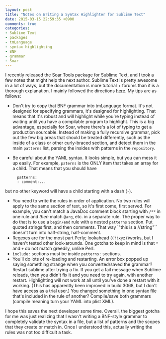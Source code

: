 ```yaml
---
layout: post
title: "Notes on Writing a Syntax Highlighter for Sublime Text"
date: 2015-03-15 22:59:35 +0900
comments: true
categories: 
- Sublime Text
- packages
- tmLanguage
- syntax highlighting
- BNF
- grammar
- Soar
---
```

I recently released the [Soar Tools](http://garfieldnate.github.io/Sublime-Soar-Tools/) package for Sublime Text, and I took a few notes that might help the next author. Sublime Text is pretty awesome in a lot of ways, but the documentation is more tutorial + forums than it is a thorough explanation. I mainly followed the directions [here](http://sublime-text-unofficial-documentation.readthedocs.org/en/latest/extensibility/syntaxdefs.html). My tips are as follows:

* Don't try to copy that BNF grammar into tmLanguage format. It's not designed for specifying grammars, it's designed for highlighting. That means that it's robust and will highlight while you're typing instead of waiting until you have a compilable program to highlight. This is a big advantage, especially for Soar, where there's a lot of typing to get a production sourcable. Instead of making a fully recursive grammar, pick out the few big areas that should be treated differently, such as the inside of a class or other curly-braced section, and detect them in the main `patterns` list, parsing the insides with patterns in the `repository`.
* Be careful about the YAML syntax. It looks simple, but you can mess it up easily. For example, `paterns` is the ONLY item that takes an array for a child. That means that you should have
    
        patterns:
        - comment:...
but no other keyword will have a child starting with a dash (`-`).

* You need to write the rules in order of application. No two rules will apply to the same section of text, so it's first come, first served. For example, you can't match a JavaDoc comment block starting with `/**` in one rule and *then* match `@arg`, etc. in a separate rule. The proper way to do that is to use a `begin/end` rule with a nested `patterns` section. Put quoted strings first, and then comments. That way `"this is a //string"`` doesn't turn into half-string, half-comment.
* Regexes are for the most part Perly; lookahead (`(?!xyz)`)works, but I haven't tested other look-arounds. One gotcha to keep in mind is that `*` and `+` do not match greedily, unlike Perl.  
* `include:` sections must be inside `patterns:` sections.
* You'll do lots of re-loading and restarting. An error box popped up saying something strange when you converted/saved the grammar? Restart sublime after trying a fix. If you get a fail message when Sublime reloads, then you didn't fix it and you need to try again, with another restart. Highlighting will not work at all until you've done a restart with it working. (This has apparently been improved in build 3068, but I don't have access as a trial user.) You changed something in one syntax file that's included in the rule of another? Compile/save both grammars (compile meaning turn your YAML into plist XML).

I hope this saves the next developer some time. Overall, the biggest gotcha for me was just realizing that I wasn't writing a BNF-style grammar to completely validate the syntax in a file, but a list of patterns and the scopes that they create or match in. Once I understood this, actually writing the rules was not too difficult a task.
